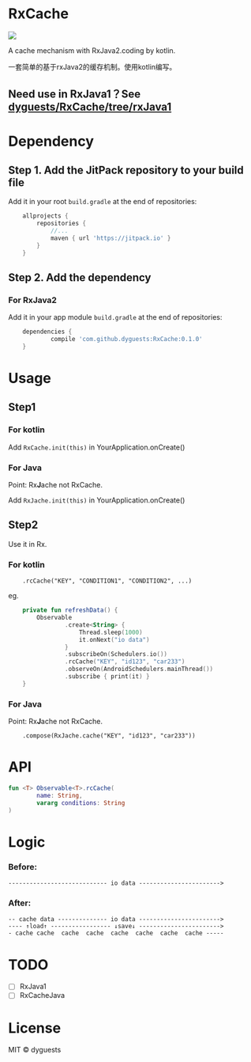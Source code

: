 # RxCache

[![](https://jitpack.io/v/dyguests/RxCache.svg)](https://jitpack.io/#dyguests/RxCache)

A cache mechanism with RxJava2.coding by kotlin.

一套简单的基于rxJava2的缓存机制。使用kotlin编写。

## Need use in RxJava1？See [dyguests/RxCache/tree/rxJava1](https://github.com/dyguests/RxCache/tree/rxJava1)

# Dependency

## Step 1. Add the JitPack repository to your build file

Add it in your root `build.gradle` at the end of repositories:

```groovy
    allprojects {
        repositories {
            //...
            maven { url 'https://jitpack.io' }
        }
    }
```

## Step 2. Add the dependency

### For RxJava2

Add it in your app module `build.gradle` at the end of repositories:

```groovy
    dependencies {
            compile 'com.github.dyguests:RxCache:0.1.0'
    }
```

# Usage

## Step1

### For kotlin

Add `RxCache.init(this)` in YourApplication.onCreate()

### For Java

Point: Rx**J**ache not RxCache.

Add `RxJache.init(this)` in YourApplication.onCreate()

## Step2

Use it in Rx.

### For kotlin

```
    .rcCache("KEY", "CONDITION1", "CONDITION2", ...)
```

eg.

```kotlin
    private fun refreshData() {
        Observable
                .create<String> {
                    Thread.sleep(1000)
                    it.onNext("io data")
                }
                .subscribeOn(Schedulers.io())
                .rcCache("KEY", "id123", "car233")
                .observeOn(AndroidSchedulers.mainThread())
                .subscribe { print(it) }
    }
```

### For Java

Point: Rx**J**ache not RxCache.

```
    .compose(RxJache.cache("KEY", "id123", "car233"))
```

# API

```kotlin
fun <T> Observable<T>.rcCache(
        name: String,
        vararg conditions: String
)
```

# Logic

### Before:

    ---------------------------- io data ----------------------->

### After:

    -- cache data -------------- io data ----------------------->
    ---- ↑load↑ ----------------- ↓save↓ ----------------------->
    - cache cache  cache  cache  cache  cache  cache  cache -----

# TODO

- [ ] RxJava1
- [ ] RxCacheJava

# License

MIT © dyguests